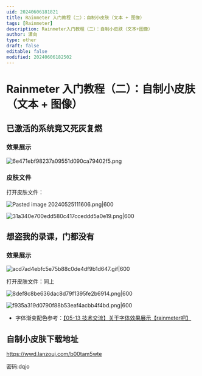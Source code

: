```yaml
---
uid: 20240606181821
title: Rainmeter 入门教程（二）：自制小皮肤（文本 + 图像）
tags: [Rainmeter]
description: Rainmeter入门教程（二）：自制小皮肤（文本+图像）
author: 潇向
type: other
draft: false
editable: false
modified: 20240606182502
---
```


# Rainmeter 入门教程（二）：自制小皮肤（文本 + 图像）

## 已激活的系统竟又死灰复燃

### 效果展示

![6e471ebf98237a09551d090ca79402f5.png](https://cdn.pkmer.cn/images/6e471ebf98237a09551d090ca79402f5.png!pkmer)

### 皮肤文件

打开皮肤文件：

![Pasted image 20240525111606.png|600](https://cdn.pkmer.cn/images/Pasted%20image%2020240525111606.png!pkmer)

![31a340e700edd580c417cceddd5a0e19.png|600](https://cdn.pkmer.cn/images/31a340e700edd580c417cceddd5a0e19.png!pkmer)

## 想盗我的录课，门都没有

### 效果展示

![acd7ad4ebfc5e75b88c0de4df9b1d647.gif|600](https://cdn.pkmer.cn/images/acd7ad4ebfc5e75b88c0de4df9b1d647.gif!pkmer)

打开皮肤文件：同上

![8def8c8be636dac8d79f1395fe2b6914.png|600](https://cdn.pkmer.cn/images/8def8c8be636dac8d79f1395fe2b6914.png!pkmer)

![f935a319d0790f88b53eaf4acbb4f4bd.png|600](https://cdn.pkmer.cn/images/f935a319d0790f88b53eaf4acbb4f4bd.png!pkmer)

- 字体渐变配色参考：[【05-13 技术交流】关于字体效果展示【rainmeter吧】](https://tieba.baidu.com/p/7347285545?pid=139276155147&cid=0#139276155147)

## 自制小皮肤下载地址

<https://wwd.lanzouj.com/b00tam5wte>

密码:dqjo
